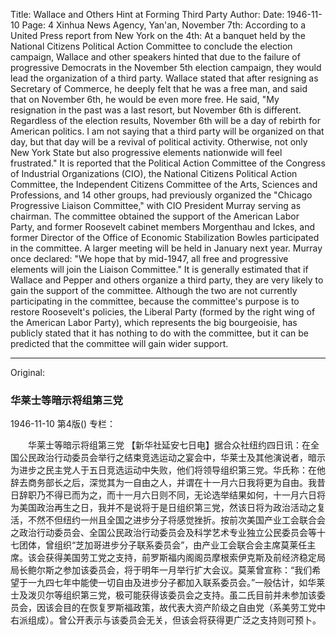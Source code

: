 Title: Wallace and Others Hint at Forming Third Party
Author:
Date: 1946-11-10
Page: 4
Xinhua News Agency, Yan'an, November 7th: According to a United Press report from New York on the 4th: At a banquet held by the National Citizens Political Action Committee to conclude the election campaign, Wallace and other speakers hinted that due to the failure of progressive Democrats in the November 5th election campaign, they would lead the organization of a third party. Wallace stated that after resigning as Secretary of Commerce, he deeply felt that he was a free man, and said that on November 6th, he would be even more free. He said, "My resignation in the past was a last resort, but November 6th is different. Regardless of the election results, November 6th will be a day of rebirth for American politics. I am not saying that a third party will be organized on that day, but that day will be a revival of political activity. Otherwise, not only New York State but also progressive elements nationwide will feel frustrated." It is reported that the Political Action Committee of the Congress of Industrial Organizations (CIO), the National Citizens Political Action Committee, the Independent Citizens Committee of the Arts, Sciences and Professions, and 14 other groups, had previously organized the "Chicago Progressive Liaison Committee," with CIO President Murray serving as chairman. The committee obtained the support of the American Labor Party, and former Roosevelt cabinet members Morgenthau and Ickes, and former Director of the Office of Economic Stabilization Bowles participated in the committee. A larger meeting will be held in January next year. Murray once declared: "We hope that by mid-1947, all free and progressive elements will join the Liaison Committee." It is generally estimated that if Wallace and Pepper and others organize a third party, they are very likely to gain the support of the committee. Although the two are not currently participating in the committee, because the committee's purpose is to restore Roosevelt's policies, the Liberal Party (formed by the right wing of the American Labor Party), which represents the big bourgeoisie, has publicly stated that it has nothing to do with the committee, but it can be predicted that the committee will gain wider support.



<hr /> 

Original: 


### 华莱士等暗示将组第三党

1946-11-10
第4版()
专栏：

　　华莱士等暗示将组第三党
    【新华社延安七日电】据合众社纽约四日讯：在全国公民政治行动委员会举行之结束竞选运动之宴会中，华莱士及其他演说者，暗示为进步之民主党人于五日竞选运动中失败，他们将领导组织第三党。华氏称：在他辞去商务部长之后，深觉其为一自由之人，并谓在十一月六日我将更为自由。我昔日辞职乃不得已而为之，而十一月六日则不同，无论选举结果如何，十一月六日将为美国政治再生之日，我并不是说将于是日组织第三党，然该日将为政治活动之复活，不然不但纽约一州且全国之进步分子将感觉挫折。按前次美国产业工会联合会之政治行动委员会、全国公民政治行动委员会及科学艺术专业独立公民委员会等十七团体，曾组织“芝加哥进步分子联系委员会”，由产业工会联合会主席莫莱任主席。该会获得美国劳工党之支持，前罗斯福内阁阁员摩根索伊克斯及前经济稳定局局长鲍尔斯之参加该委员会，将于明年一月举行扩大会议。莫莱曾宣称：“我们希望于一九四七年中能使一切自由及进步分子都加入联系委员会。”一般估计，如华莱士及泼贝尔等组织第三党，极可能获得该委员会之支持。虽二氏目前并未参加该委员会，因该会目的在恢复罗斯福政策，故代表大资产阶级之自由党（系美劳工党中右派组成）。曾公开表示与该委员会无关，但该会将获得更广泛之支持则可预卜。
